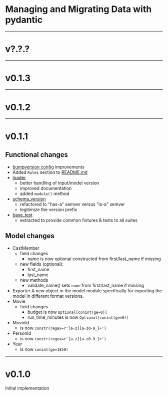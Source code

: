 # Managing and Migrating Data with pydantic

---

# v?.?.?

---

# v0.1.3

---

# v0.1.2

---

# v0.1.1

## Functional changes

- [bumpversion config](.bumpversion.cfg) improvements
- Added `Rules` section to [README.md](README.md)
- [loader](src/aktorz/model/loader.py)
  - better handling of input/model version
  - improved documentation
  - added `module()` method
- [schema_version](src/aktorz/model/schema_version.py)
  - refactored to "has-a" semver versus "is-a" semver
  - legitimize the version prefix
- [base_test](tests/base_test.py)
  - extracted to provide common fixtures & tests to all suites

## Model changes

- CastMember
  - field changes
    - name is now optional
      constructed from first/last_name if missing
  - new fields (optional):
    - first_name
    - last_name
  - new methods
    - validate_name() sets `name` from first/last_name if missing
- Exporter
  A new object in the model module specifically for exporting the model in different format versions.
- Movie
  - field changes
    - budget is now `Optional[conint(ge=0)]`
    - run_time_minutes is now `Optional[conint(ge=0)]`
- MovieId
  - is now `constr(regex=r'[a-z][a-z0-9_]+')`
- PersonId
  - is now `constr(regex=r'[a-z][a-z0-9_]+')`
- Year
  - is now `conint(ge=1850)`

---

# v0.1.0

Initial implementation
